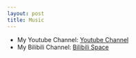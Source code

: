 ```yaml
---
layout: post
title: Music
---
```


- My Youtube Channel: [Youtube Channel](https://www.youtube.com/channel/UCqT0AqaEJpeiMjkAUtNjf-Q?view_as=subscriber)
- My Bilibili Channel: [Bilibili Space](https://space.bilibili.com/20334164)

